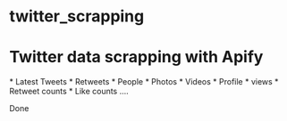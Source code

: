 # twitter_scrapping
<h1>Twitter data scrapping with Apify</h1>
 * Latest Tweets
 * Retweets
 * People 
 * Photos
 * Videos
 * Profile 
 * views
 * Retweet counts
 * Like counts
....

Done 
